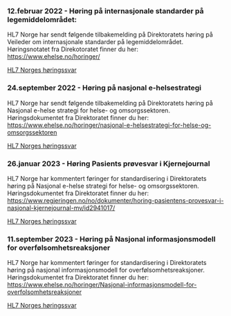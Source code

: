 ### 12.februar 2022 - Høring på internasjonale standarder på legemiddelområdet: ###
HL7 Norge har sendt følgende tilbakemelding på Direktoratets høring på Veileder om internasjonale standarder på legemiddelområdet.
Høringsnotatet fra Direkotoratet finner du her: https://www.ehelse.no/horinger/

[HL7 Norges høringssvar](https://github.com/HL7Norway/best-practice/files/8227506/Innspill.veileder.legemidler.-.langversjon.FHIR_1.pdf)


### 24.september 2022 - Høring på nasjonal e-helsestrategi ###
HL7 Norge har sendt følgende tilbakemelding på Direktoratets høring på Nasjonal e-helse strategi for helse- og omsorgssektoren.
Høringsdokumentet fra Direktoratet finner du her: https://www.ehelse.no/horinger/nasjonal-e-helsestrategi-for-helse-og-omsorgssektoren

[HL7 Norges høringssvar](https://github.com/HL7Norway/best-practice/blob/master/docs/horingsvar/HL7Norge_svar_ehelsestrategi.pdf)

### 26.januar 2023 - Høring Pasients prøvesvar i Kjernejournal ###
HL7 Norge har kommentert føringer for standardisering i  Direktoratets høring på Nasjonal e-helse strategi for helse- og omsorgssektoren.
Høringsdokumentet fra Direktoratet finner du her: https://www.regjeringen.no/no/dokumenter/horing-pasientens-provesvar-i-nasjonal-kjernejournal-mv/id2941017/

[HL7 Norges høringssvar](https://github.com/HL7Norway/best-practice/blob/master/docs/horingsvar/HL7%20Norge%20h%C3%B8ringssvar%20pr%C3%B8vesvar%20i%20kjernejournal.pdf)

### 11.september 2023 - Høring på Nasjonal informasjonsmodell for overfølsomhetsreaksjoner ###
HL7 Norge har kommentert føringer for standardisering i  Direktoratets høring på nasjonal informasjonsmodell for overfølsomhetsreaksjoner.
Høringsdokumentet fra Direktoratet finner du her:
https://www.ehelse.no/horinger/Nasjonal-informasjonsmodell-for-overfolsomhetsreaksjoner

[HL7 Norges høringssvar](https://github.com/HL7Norway/best-practice/blob/master/docs/horingsvar/HL7N-overfolsomhetsreaksjoner.pdf)
